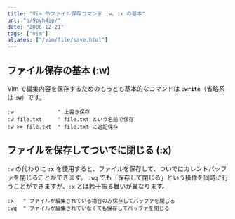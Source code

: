 ```yaml
---
title: "Vim のファイル保存コマンド :w、:x の基本"
url: "p/9pyh4ip/"
date: "2006-12-21"
tags: ["vim"]
aliases: ["/vim/file/save.html"]
---
```


ファイル保存の基本 (:w)
----

Vim で編集内容を保存するためのもっとも基本的なコマンドは **`:write`**（省略系は **`:w`**）です。

```vim
:w              " 上書き保存
:w file.txt     " file.txt という名前で保存
:w >> file.txt  " file.txt に追記保存
```


ファイルを保存してついでに閉じる (:x)
----

`:w` の代わりに **`:x`** を使用すると、ファイルを保存して、ついでにカレントバッファを閉じることができます。
`:wq` でも「保存して閉じる」という操作を同時に行うことができますが、`:x` とは若干振る舞いが異なります。

```vim
:x   " ファイルが編集されている場合のみ保存してバッファを閉じる
:wq  " ファイルが編集されていなくても保存してバッファを閉じる
```


